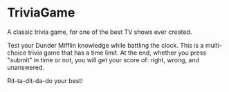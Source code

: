 # TriviaGame

A classic trivia game, for one of the best TV shows ever created. 

Test your Dunder Mifflin knowledge while battling the clock. This is a multi-choice trivia game that has a time limit. At the end, whether you press "submit" in time or not, you will get your score of: right, wrong, and unanswered. 

Rit-ta-dit-da-do your best!